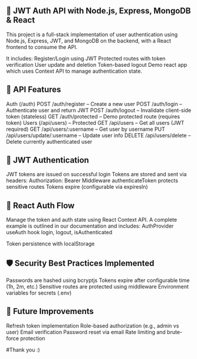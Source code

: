## 🚀 JWT Auth API with Node.js, Express, MongoDB & React

This project is a full-stack implementation of user authentication using Node.js, Express, JWT, and MongoDB on the backend, with a React frontend to consume the API.

It includes:
Register/Login using JWT
Protected routes with token verification
User update and deletion
Token-based logout
Demo react app which uses Context API to manage authentication state.

## 🔐 API Features
Auth (/auth)
POST /auth/register – Create a new user
POST /auth/login – Authenticate user and return JWT
POST /auth/logout – Invalidate client-side token (stateless)
GET /auth/protected – Demo protected route (requires token)
Users (/api/users) – Protected
GET /api/users – Get all users (JWT required)
GET /api/users/:username – Get user by username
PUT /api/users/update/:username – Update user info
DELETE /api/users/delete – Delete currently authenticated user

## 🔑 JWT Authentication
JWT tokens are issued on successful login
Tokens are stored and sent via headers:
Authorization: Bearer <token>
Middleware authenticateToken protects sensitive routes
Tokens expire (configurable via expiresIn)

## 🔐 React Auth Flow
Manage the token and auth state using React Context API. A complete example is outlined in our documentation and includes:
AuthProvider
useAuth hook
login, logout, isAuthenticated

Token persistence with localStorage

## 🛡 Security Best Practices Implemented
Passwords are hashed using bcryptjs
Tokens expire after configurable time (1h, 2m, etc.)
Sensitive routes are protected using middleware
Environment variables for secrets (.env)

## 📌 Future Improvements
Refresh token implementation
Role-based authorization (e.g., admin vs user)
Email verification
Password reset via email
Rate limiting and brute-force protection


#Thank you :)
